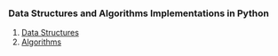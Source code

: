 ### Data Structures and Algorithms Implementations in Python

1. [Data Structures](#data-structures)
2. [Algorithms](#algorithms)


